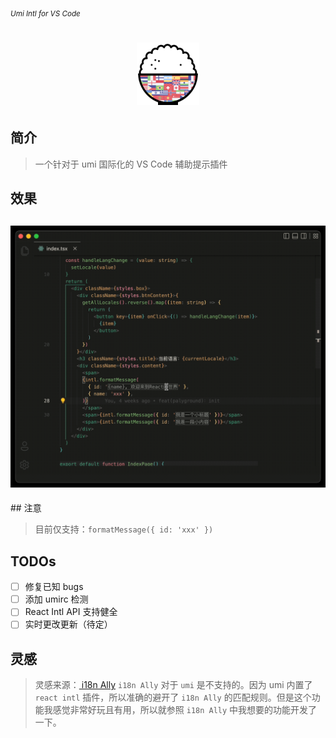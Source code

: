 <sub><em>Umi Intl for VS Code</em></sub>
<h1 align="center">
  <img src="./assets/logo.png" height="100">
</h1>


## 简介

> 一个针对于 umi 国际化的 VS Code 辅助提示插件


## 效果

<h2 align="center">
  <img src="./assets/example.gif">
</h2>
## 注意

> 目前仅支持：`formatMessage({ id: 'xxx' })`

## TODOs

- [ ] 修复已知 bugs
- [ ] 添加 umirc 检测
- [ ] React Intl API 支持健全
- [ ] 实时更改更新（待定）

## 灵感

> 灵感来源：[ i18n Ally](https://marketplace.visualstudio.com/items?itemName=Lokalise.i18n-ally)
> `i18n Ally` 对于 `umi` 是不支持的。因为 umi 内置了 `react intl` 插件，所以准确的避开了 `i18n Ally` 的匹配规则。但是这个功能我感觉非常好玩且有用，所以就参照 `i18n Ally` 中我想要的功能开发了一下。

